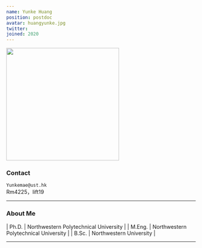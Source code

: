```yaml
---
name: Yunke Huang
position: postdoc
avatar: huangyunke.jpg
twitter:
joined: 2020
---
```


<img width="300" src="{{site.baseurl}}/images/people/{{page.avatar}}" data-action="zoom">

### Contact

<i class="fa fa-envelope-o"></i>  `Yunkemae@ust.hk`<br>
<i class="fa fa-building"></i> Rm4225，lift19 <br>

<hr>

### About Me 

| Ph.D. | Northwestern Polytechnical University |
| M.Eng. | Northwestern Polytechnical University |
| B.Sc. | Northwestern University |

<hr>


